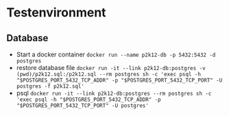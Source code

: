 # Testenvironment

## Database
- Start a docker container `docker run --name p2k12-db -p 5432:5432 -d postgres`
- restore database file `docker run -it --link p2k12-db:postgres -v (pwd)/p2k12.sql:/p2k12.sql --rm postgres sh -c 'exec psql -h "$POSTGRES_PORT_5432_TCP_ADDR" -p "$POSTGRES_PORT_5432_TCP_PORT" -U postgres -f p2k12.sql'`
- psql `docker run -it --link p2k12-db:postgres --rm postgres sh -c 'exec psql -h "$POSTGRES_PORT_5432_TCP_ADDR" -p "$POSTGRES_PORT_5432_TCP_PORT" -U postgres'`